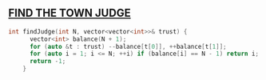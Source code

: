 ## [FIND THE TOWN JUDGE](https://leetcode.com/problems/find-the-town-judge/)
```cpp
int findJudge(int N, vector<vector<int>>& trust) {
      vector<int> balance(N + 1);
      for (auto &t : trust) --balance[t[0]], ++balance[t[1]];
      for (auto i = 1; i <= N; ++i) if (balance[i] == N - 1) return i;
      return -1;
    }
```
